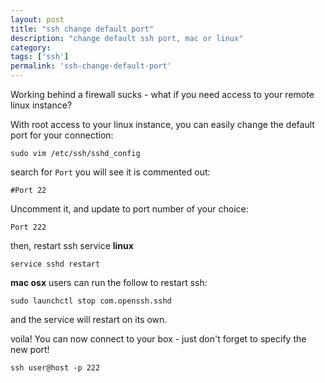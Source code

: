 ```yaml
---
layout: post
title: "ssh change default port"
description: "change default ssh port, mac or linux"
category:
tags: ['ssh']
permalink: 'ssh-change-default-port'
---
```


Working behind a firewall sucks - what if you need access to your remote linux instance?

With root access to your linux instance, you can easily change the default port for your connection:

```
sudo vim /etc/ssh/sshd_config
```

search for `Port` you will see it is commented out:

`#Port 22`

Uncomment it, and update to port number of your choice:

```
Port 222
```

then, restart ssh service __linux__

```
service sshd restart
```

__mac osx__ users can run the follow to restart ssh:

```
sudo launchctl stop com.openssh.sshd
```

and the service will restart on its own.

voila!  You can now connect to your box - just don't forget to specify the new port!

```
ssh user@host -p 222
```

